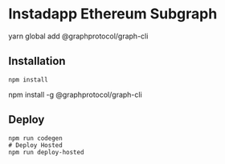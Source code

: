 # Instadapp Ethereum Subgraph
yarn global add @graphprotocol/graph-cli
## Installation
```
npm install
```
npm install -g @graphprotocol/graph-cli
## Deploy
```
npm run codegen
# Deploy Hosted
npm run deploy-hosted
```
